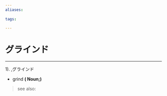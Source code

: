 ```yaml
---
aliases:
    
tags:
    
---
```


# グラインド
---
1).
,グラインド

- grind
**( Noun;)**
> see also: 
            